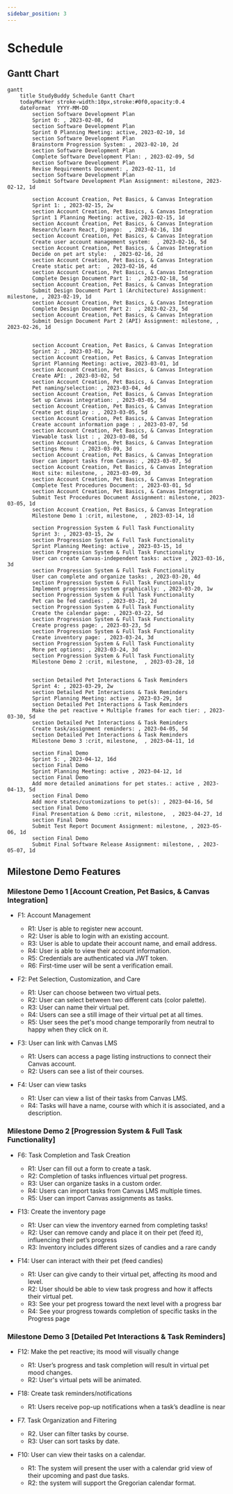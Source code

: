 ```yaml
---
sidebar_position: 3
---
```


# Schedule

## Gantt Chart

```mermaid
gantt
    title StudyBuddy Schedule Gantt Chart
    todayMarker stroke-width:10px,stroke:#0f0,opacity:0.4
    dateFormat  YYYY-MM-DD
        section Software Development Plan
        Sprint 0: , 2023-02-08, 6d
        section Software Development Plan
        Sprint 0 Planning Meeting: active, 2023-02-10, 1d
        section Software Development Plan
        Brainstorm Progression System: , 2023-02-10, 2d
        section Software Development Plan
        Complete Software Development Plan: , 2023-02-09, 5d
        section Software Development Plan
        Revise Requirements Document: , 2023-02-11, 1d
        section Software Development Plan
        Submit Software Development Plan Assignment: milestone, 2023-02-12, 1d

        section Account Creation, Pet Basics, & Canvas Integration
        Sprint 1: , 2023-02-15, 2w
        section Account Creation, Pet Basics, & Canvas Integration
        Sprint 1 Planning Meeting: active, 2023-02-15, 1d
        section Account Creation, Pet Basics, & Canvas Integration
        Research/learn React, Django:  , 2023-02-16, 13d
        section Account Creation, Pet Basics, & Canvas Integration
        Create user account management system:  , 2023-02-16, 5d
        section Account Creation, Pet Basics, & Canvas Integration
        Decide on pet art style:  , 2023-02-16, 2d
        section Account Creation, Pet Basics, & Canvas Integration
        Create static pet art:  , 2023-02-16, 4d
        section Account Creation, Pet Basics, & Canvas Integration
        Complete Design Document Part 1:  , 2023-02-18, 5d
        section Account Creation, Pet Basics, & Canvas Integration
        Submit Design Document Part 1 (Architecture) Assignment: milestone, , 2023-02-19, 1d
        section Account Creation, Pet Basics, & Canvas Integration
        Complete Design Document Part 2:  , 2023-02-23, 5d
        section Account Creation, Pet Basics, & Canvas Integration
        Submit Design Document Part 2 (API) Assignment: milestone, , 2023-02-26, 1d

        
        section Account Creation, Pet Basics, & Canvas Integration
        Sprint 2: , 2023-03-01, 2w
        section Account Creation, Pet Basics, & Canvas Integration
        Sprint Planning Meeting: active, 2023-03-01, 1d
        section Account Creation, Pet Basics, & Canvas Integration
        Create API: , 2023-03-02, 5d
        section Account Creation, Pet Basics, & Canvas Integration
        Pet naming/selection: , 2023-03-04, 4d
        section Account Creation, Pet Basics, & Canvas Integration
        Set up Canvas integration: , 2023-03-05, 5d
        section Account Creation, Pet Basics, & Canvas Integration
        Create pet display : , 2023-03-05, 5d
        section Account Creation, Pet Basics, & Canvas Integration
        Create account information page : , 2023-03-07, 5d
        section Account Creation, Pet Basics, & Canvas Integration
        Viewable task list : , 2023-03-08, 5d
        section Account Creation, Pet Basics, & Canvas Integration
        Settings Menu : , 2023-03-09, 3d
        section Account Creation, Pet Basics, & Canvas Integration
        User can import tasks from Canvas: , 2023-03-07, 5d
        section Account Creation, Pet Basics, & Canvas Integration
        Host site: milestone, , 2023-03-09, 3d
        section Account Creation, Pet Basics, & Canvas Integration
        Complete Test Procedures Document: , 2023-03-01, 5d
        section Account Creation, Pet Basics, & Canvas Integration
        Submit Test Procedures Document Assignment: milestone, , 2023-03-05, 1d
        section Account Creation, Pet Basics, & Canvas Integration
        Milestone Demo 1 :crit, milestone,  , 2023-03-14, 1d

        section Progression System & Full Task Functionality
        Sprint 3: , 2023-03-15, 2w
        section Progression System & Full Task Functionality
        Sprint Planning Meeting: active , 2023-03-15, 1d
        section Progression System & Full Task Functionality
        User can create Canvas-independent tasks: active , 2023-03-16, 3d
        section Progression System & Full Task Functionality
        User can complete and organize tasks: , 2023-03-20, 4d
        section Progression System & Full Task Functionality
        Implement progression system graphically: , 2023-03-20, 1w
        section Progression System & Full Task Functionality
        Pet can be fed candies: , 2023-03-21, 2d
        section Progression System & Full Task Functionality
        Create the calendar page: , 2023-03-22, 5d
        section Progression System & Full Task Functionality
        Create progress page: , 2023-03-23, 5d
        section Progression System & Full Task Functionality
        Create inventory page: , 2023-03-24, 3d
        section Progression System & Full Task Functionality
        More pet options: , 2023-03-24, 3d
        section Progression System & Full Task Functionality
        Milestone Demo 2 :crit, milestone,  , 2023-03-28, 1d

        
        section Detailed Pet Interactions & Task Reminders
        Sprint 4: , 2023-03-29, 2w
        section Detailed Pet Interactions & Task Reminders
        Sprint Planning Meeting: active , 2023-03-29, 1d
        section Detailed Pet Interactions & Task Reminders
        Make the pet reactive + Multiple frames for each tier: , 2023-03-30, 5d
        section Detailed Pet Interactions & Task Reminders
        Create task/assignment reminders: , 2023-04-05, 5d
        section Detailed Pet Interactions & Task Reminders
        Milestone Demo 3 :crit, milestone,  , 2023-04-11, 1d

        section Final Demo
        Sprint 5: , 2023-04-12, 16d
        section Final Demo
        Sprint Planning Meeting: active , 2023-04-12, 1d
        section Final Demo
        Add more detailed animations for pet states.: active , 2023-04-13, 5d
        section Final Demo
        Add more states/customizations to pet(s): , 2023-04-16, 5d
        section Final Demo
        Final Presentation & Demo :crit, milestone,  , 2023-04-27, 1d
        section Final Demo
        Submit Test Report Document Assignment: milestone, , 2023-05-06, 1d
        section Final Demo
        Submit Final Software Release Assignment: milestone, , 2023-05-07, 1d
```
## Milestone Demo Features

### Milestone Demo 1 [Account Creation, Pet Basics, & Canvas Integration]

- F1: Account Management
    - R1: User is able to register new account.
    - R2: User is able to login with an existing account.
    - R3: User is able to update their account name, and email address.
    - R4: User is able to view their account information.
    - R5: Credentials are authenticated via JWT token.
    - R6: First-time user will be sent a verification email.

- F2: Pet Selection, Customization, and Care
    - R1: User can choose between two virtual pets.
    - R2: User can select between two different cats (color palette).
    - R3: User can name their virtual pet.
    - R4: Users can see a still image of their virtual pet at all times.
    - R5: User sees the pet's mood change temporarily from neutral to happy when they click on it.

- F3: User can link with Canvas LMS
    - R1: Users can access a page listing instructions to connect their Canvas account.
    - R2: Users can see a list of their courses.

- F4: User can view tasks
    - R1: User can view a list of their tasks from Canvas LMS.
    - R4: Tasks will have a name, course with which it is associated, and a description.


### Milestone Demo 2 [Progression System & Full Task Functionality]

- F6: Task Completion and Task Creation
    - R1: User can fill out a form to create a task.
    - R2: Completion of tasks influences virtual pet progress.
    - R3: User can organize tasks in a custom order.
    - R4: Users can import tasks from Canvas LMS multiple times.
    - R5: User can import Canvas assignments as tasks.
    
- F13: Create the inventory page
    - R1: User can view the inventory earned from completing tasks!
    - R2: User can remove candy and place it on their pet (feed it), influencing their pet’s progress
    - R3: Inventory includes different sizes of candies and a rare candy

- F14: User can interact with their pet (feed candies)
    - R1: User can give candy to their virtual pet, affecting its mood and level.
    - R2: User should be able to view task progress and how it affects their virtual pet.
    - R3: See your pet progress toward the next level with a progress bar
    - R4: See your progress towards completion of specific tasks in the Progress page


### Milestone Demo 3 [Detailed Pet Interactions & Task Reminders]

- F12: Make the pet reactive; its mood will visually change
    - R1: User’s progress and task completion will result in virtual pet mood changes.
    - R2: User's virtual pets will be animated.

- F18: Create task reminders/notifications
    - R1: Users receive pop-up notifications when a task’s deadline is near

- F7. Task Organization and Filtering
    - R2. User can filter tasks by course.
    - R3: User can sort tasks by date.

- F10: User can view their tasks on a calendar.
    - R1: The system will present the user with a calendar grid view of their upcoming and past due tasks.
    - R2: the system will support the Gregorian calendar format.